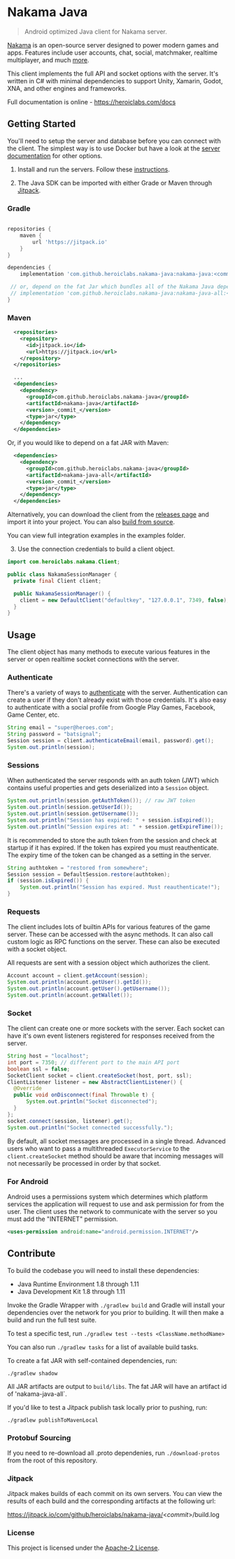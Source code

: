 Nakama Java
===========

> Android optimized Java client for Nakama server.

[Nakama](https://github.com/heroiclabs/nakama) is an open-source server designed to power modern games and apps. Features include user accounts, chat, social, matchmaker, realtime multiplayer, and much [more](https://heroiclabs.com).

This client implements the full API and socket options with the server. It's written in C# with minimal dependencies to support Unity, Xamarin, Godot, XNA, and other engines and frameworks.

Full documentation is online - https://heroiclabs.com/docs

## Getting Started

You'll need to setup the server and database before you can connect with the client. The simplest way is to use Docker but have a look at the [server documentation](https://github.com/heroiclabs/nakama#getting-started) for other options.

1. Install and run the servers. Follow these [instructions](https://heroiclabs.com/docs/install-docker-quickstart).

2. The Java SDK can be imported with either Grade or Maven through [Jitpack](https://jitpack.io/).

### Gradle

```groovy

repositories {
    maven {
        url 'https://jitpack.io'
    }
}

dependencies {
    implementation 'com.github.heroiclabs.nakama-java:nakama-java:<commit>'

 // or, depend on the fat Jar which bundles all of the Nakama Java dependencies into a single Jar.
 // implementation 'com.github.heroiclabs.nakama-java:nakama-java-all:<commit>'
}

```

### Maven

```xml
  <repositories>
    <repository>
      <id>jitpack.io</id>
      <url>https://jitpack.io</url>
    </repository>
  </repositories>

  ...
  <dependencies>
    <dependency>
      <groupId>com.github.heroiclabs.nakama-java</groupId>
      <artifactId>nakama-java</artifactId>
      <version>_commit_</version>
      <type>jar</type>
    </dependency>
  </dependencies>

```

Or, if you would like to depend on a fat JAR with Maven:

```xml
  <dependencies>
    <dependency>
      <groupId>com.github.heroiclabs.nakama-java</groupId>
      <artifactId>nakama-java-all</artifactId>
      <version>_commit_</version>
      <type>jar</type>
    </dependency>
  </dependencies>
```

Alternatively, you can download the client from the [releases page](https://github.com/heroiclabs/nakama-java/releases) and import it into your project. You can also [build from source](#source-builds).

You can view full integration examples in the examples folder.

3. Use the connection credentials to build a client object.

```java
import com.heroiclabs.nakama.Client;

public class NakamaSessionManager {
  private final Client client;

  public NakamaSessionManager() {
    client = new DefaultClient("defaultkey", "127.0.0.1", 7349, false);
  }
}
```

## Usage

The client object has many methods to execute various features in the server or open realtime socket connections with the server.

### Authenticate

There's a variety of ways to [authenticate](https://heroiclabs.com/docs/authentication) with the server. Authentication can create a user if they don't already exist with those credentials. It's also easy to authenticate with a social profile from Google Play Games, Facebook, Game Center, etc.

```java
String email = "super@heroes.com";
String password = "batsignal";
Session session = client.authenticateEmail(email, password).get();
System.out.println(session);
```

### Sessions

When authenticated the server responds with an auth token (JWT) which contains useful properties and gets deserialized into a `Session` object.

```java
System.out.println(session.getAuthToken()); // raw JWT token
System.out.println(session.getUserId());
System.out.println(session.getUsername());
System.out.println("Session has expired: " + session.isExpired());
System.out.println("Session expires at: " + session.getExpireTime());
```

It is recommended to store the auth token from the session and check at startup if it has expired. If the token has expired you must reauthenticate. The expiry time of the token can be changed as a setting in the server.

```java
String authtoken = "restored from somewhere";
Session session = DefaultSession.restore(authtoken);
if (session.isExpired()) {
    System.out.println("Session has expired. Must reauthenticate!");
}
```

### Requests

The client includes lots of builtin APIs for various features of the game server. These can be accessed with the async methods. It can also call custom logic as RPC functions on the server. These can also be executed with a socket object.

All requests are sent with a session object which authorizes the client.

```java
Account account = client.getAccount(session);
System.out.println(account.getUser().getId());
System.out.println(account.getUser().getUsername());
System.out.println(account.getWallet());
```

### Socket

The client can create one or more sockets with the server. Each socket can have it's own event listeners registered for responses received from the server.

```java
String host = "localhost";
int port = 7350; // different port to the main API port
boolean ssl = false;
SocketClient socket = client.createSocket(host, port, ssl);
ClientListener listener = new AbstractClientListener() {
  @Override
  public void onDisconnect(final Throwable t) {
      System.out.println("Socket disconnected");
  }
};
socket.connect(session, listener).get();
System.out.println("Socket connected successfully.");
```

By default, all socket messages are processed in a single thread. Advanced users who want to pass a multithreaded `ExecutorService` to the `client.createSocket` method should be aware that incoming messages will not necessarily be processed in order by that socket.

### For Android

Android uses a permissions system which determines which platform services the application will request to use and ask permission for from the user. The client uses the network to communicate with the server so you must add the "INTERNET" permission.

```xml
<uses-permission android:name="android.permission.INTERNET"/>
```

## Contribute

To build the codebase you will need to install these dependencies:

* Java Runtime Environment 1.8 through 1.11
* Java Development Kit 1.8 through 1.11

Invoke the Gradle Wrapper with `./gradlew build` and Gradle will install your dependencies over
the network for you prior to building. It will then make a build and run the full test suite.

To test a specific test, run `./gradlew test --tests <ClassName.methodName>`

You can also run `./gradlew tasks` for a list of available build tasks.

To create a fat JAR with self-contained dependencies, run:

`./gradlew shadow`

All JAR artifacts are output to `build/libs`. The fat JAR will have an artifact id of 'nakama-java-all`.

If you'd like to test a Jitpack publish task locally prior to pushing, run:

`./gradlew publishToMavenLocal`

### Protobuf Sourcing

If you need to re-download all .proto dependenies, run `./download-protos` from the root of this repository.

### Jitpack

Jitpack makes builds of each commit on its own servers. You can view the results of each build and the corresponding artifacts at the following url:

https://jitpack.io/com/github/heroiclabs/nakama-java/<_commit_>/build.log

### License

This project is licensed under the [Apache-2 License](https://github.com/heroiclabs/nakama-dotnet/blob/master/LICENSE).
